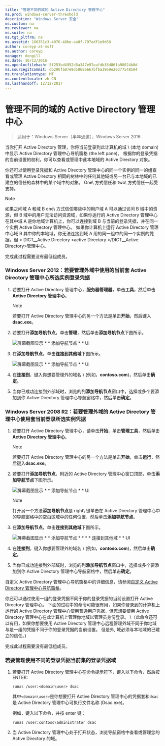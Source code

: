 ```yaml
---
title: "管理不同的域的 Active Directory 管理中心"
ms.prod: windows-server-threshold
description: "Windows Server 安全"
ms.custom: na
ms.reviewer: na
ms.suite: na
ms.tgt_pltfrm: na
ms.assetid: 166351c3-4076-48be-aa8f-797adf1e9d68
author: coreyp-at-msft
ms.author: coreyp
manager: dongill
ms.date: 10/12/2016
ms.openlocfilehash: 5f253bd4952d8a347e97eafdb38d86fa98024b8d
ms.sourcegitcommit: db290fa07e9d50686667bfba3969e20377548504
ms.translationtype: MT
ms.contentlocale: zh-CN
ms.lasthandoff: 12/12/2017
---
```

# <a name="manage-different-domains-in-active-directory-administrative-center"></a>管理不同的域的 Active Directory 管理中心

>适用于：Windows Server（半年通道），Windows Server 2016

  当你打开 Active Directory 管理，你将当前登录到此计算机的域 \ (本地 domain\) 中显示 Active Directory 管理中心导航窗格 \(the left pane\)。 根据你的登录凭据的当前设置的权利，你可以查看或管理中此本地域的 Active Directory 对象。

 你还可以使用登录凭据和 Active Directory 管理中心的同一个实例的同一的组查看或管理 Active Directory 相同的树林中的任何其他域或另一台已与本地域的已建立的信任的森林中的某个域中的对象。 One\ 方式信任和 two\ 方式信任一起受支持。

> [!NOTE]
>  如果之间域 A 和域 B one\ 方式信任哪些中的用户域 A 可以通过访问 B 域中的资源，但 B 域中的用户无法访问资源域，如果你运行的 Active Directory 管理中心在其中域 A 是你地域计算机上，你可以连接到域 B 与当前的登录凭据，并在同一个实例 Active Directory 管理中心。 如果你计算机上运行 Active Directory 管理中心域 B 其中你的本地域，你无法连接到域 A 用的同一组中的同一个实例的凭据，但 < DICT__Active Directory >active Directory </DICT__Active Directory>管理中心。

 完成此过程需要没有最低组成员。

### <a name="windows-server-2012-to-manage-a-foreign-domain-in-the-selected-instance-of-active-directory-administrative-center-using-the-current-set-of-logon-credentials"></a>Windows Server 2012：若要管理外域中使用的当前套 Active Directory 管理中心所选实例登录凭据

1.  若要打开 Active Directory 管理中心，**服务器管理器**，单击**工具**，然后单击**Active Directory 管理中心**。

    > [!NOTE]
    >  若要打开 Active Directory 管理中心的另一个方法是单击**开始**，然后键入**dsac.exe**。

2.  若要打开**添加导航节点**，单击**管理**，然后单击**添加导航节点**下图所示。

     ![屏幕截图显示 * * 添加导航节点 * * UI](media/ADDS_ADACAddNavNode.gif)

3.  在**添加导航节点**，单击**连接到其他域**下图所示。

     ![屏幕截图显示 * * 添加导航节点 * * UI](media/ADDS_ADACConnectToDomain.gif)

4.  在**连接到**，键入你想要管理外的域名 \ (例如，**contoso.com**\)，然后单击**确定**。

5.  当你已成功连接到外部域时，浏览的列**添加导航节点**窗口中，选择或多个要添加到你 Active Directory 管理中心导航窗格中，然后单击**确定**。

### <a name="windows-server-2008-r2-to-manage-a-foreign-domain-in-the-selected-instance-of-active-directory-administrative-center-using-the-current-set-of-logon-credentials"></a>Windows Server 2008 R2：若要管理外域的 Active Directory 管理中心使用套当前登录所选实例凭据

1.  若要打开 Active Directory 管理中心，请单击**开始**，单击**管理工具**，然后单击**Active Directory 管理中心**。

    > [!NOTE]
    >  若要打开 Active Directory 管理中心的另一个方法是单击**开始**，单击**运行**，然后键入**dsac.exe**。

2.  若要打开**添加导航节点**，附近的 Active Directory 管理中心窗口顶部，单击**添加导航节点**下图所示。

     ![屏幕截图显示 * * 添加导航节点 * * UI](media/click_add_nav_nodes.gif)

    > [!NOTE]
    >  打开另一个方法**添加导航节点**是 right\ 键单击在 Active Directory 管理中心中的导航窗格中的空白区域中的任何位置，然后单击**添加导航节点**。

3.  在**添加导航节点**，单击**连接到其他域**下图所示。

     ![屏幕截图显示 * * 添加导航节点 * * * * 连接到其他域 * * UI](media/add_nav_nodes.gif)

4.  在**连接到**，键入你想要管理外的域名 \ (例如，**contoso.com**\)，然后单击**确定**。

5.  当你已成功连接到外部域时，浏览的列**添加导航节点**窗口中，选择或多个要添加到你 Active Directory 管理中心导航窗格中，然后单击**确定**。

 自定义 Active Directory 管理中心导航窗格中的详细信息，请参阅[自定义 Active Directory 管理中心导航窗格](customize-the-active-directory-administrative-center-navigation-pane.md)。

 你还可以通过使用一组的登录凭据不同于你的登录凭据的当前设置打开 Active Directory 管理中心。 下面的过程中的命令可能很有用，如果你登录到的计算机上运行的 Active Directory 管理中心使用普通用户凭据，但您想要使用 Active Directory 管理中心在此计算机上管理你地域以管理员身份登录。 \（此命令还可以有用，如果你想要使用 Active Directory 管理中心远程管理外域不同于你地域与是一组的凭据不同于你的登录凭据的当前设置。 但是外, 域必须与本地域的已建立的信任。\)

 完成此过程需要没有最低组成员。

### <a name="to-manage-a-domain-using-logon-credentials-that-are-different-from-the-current-set-of-logon-credentials"></a>若要管理使用不同的登录凭据当前集的登录凭据域

1.  若要打开 Active Directory 管理中心在命令提示符下，键入以下命令，然后按 ENTER:

     `runas /user:<domain\user> dsac`

     其中`<domain\user>`是你想要打开 Active Directory 管理中心的凭据套和`dsac`是 Active Directory 管理中心可执行文件名称 \(Dsac.exe\)。

     例如，键入以下命令，并按 enter 键：

     `runas /user:contoso\administrator dsac`

2.  当 Active Directory 管理中心处于打开状态，浏览导航窗格中查看或管理您的 Active Directory 的域。

  


